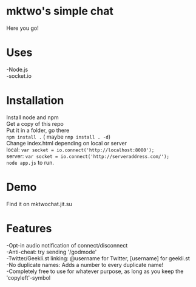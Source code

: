 **mktwo's simple chat**
=======================
Here you go!

**Uses**
=======================
-Node.js  
-socket.io

**Installation**
=======================
Install node and npm  
Get a copy of this repo  
Put it in a folder, go there  
`npm install .` ( maybe `nmp install . -d`)  
Change index.html depending on local or server  
local: `var socket = io.connect('http://localhost:8080');`  
server: `var socket = io.connect('http://serveraddress.com/');`  
`node app.js` to run.  

**Demo**
=======================
Find it on mktwochat.jit.su

**Features**
=======================
-Opt-in audio notification of connect/disconnect  
-Anti-cheat: try sending '/godmode'  
-Twitter/Geekli.st linking: @username for Twitter, [username] for geekli.st  
-No duplicate names: Adds a number to every duplicate name!  
-Completely free to use for whatever purpose, as long as you keep the 'copyleft'-symbol  